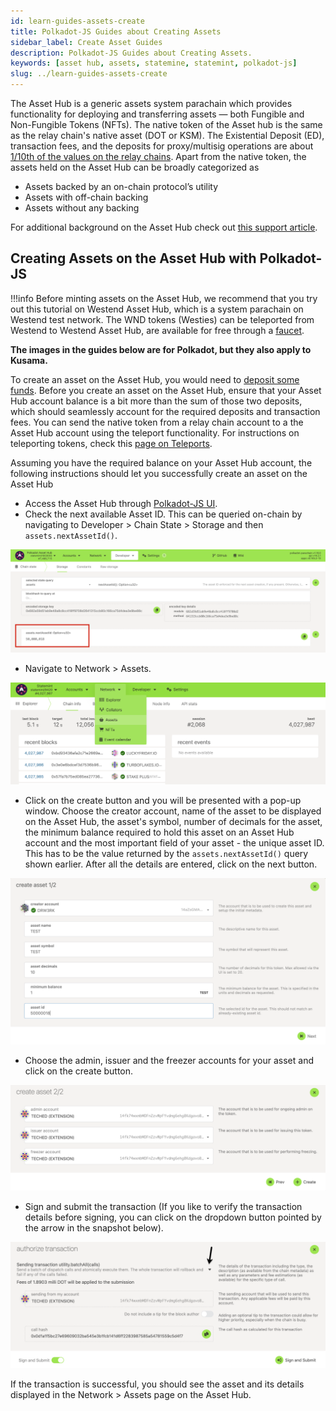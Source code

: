 ```yaml
---
id: learn-guides-assets-create
title: Polkadot-JS Guides about Creating Assets
sidebar_label: Create Asset Guides
description: Polkadot-JS Guides about Creating Assets.
keywords: [asset hub, assets, statemine, statemint, polkadot-js]
slug: ../learn-guides-assets-create
---
```




<MessageBox message="Polkadot-JS is for developers and power users only. If you need help using the Polkadot-JS UI, you can contact the
[Polkadot Support Team](https://support.polkadot.network/support/home). For more user-friendly tools
see the [wallets](../general/wallets-and-extensions.md), [apps](./apps-index) and [dashboard](./dashboards-index) pages." />

The Asset Hub is a generic assets system parachain which provides functionality for deploying and
transferring assets — both Fungible and Non-Fungible Tokens (NFTs). The native token of the Asset
hub is the same as the relay chain's native asset (DOT or KSM). The Existential Deposit (ED),
transaction fees, and the deposits for proxy/multisig operations are about
[1/10th of the values on the relay chains](../general/chain-state-values.md).
Apart from the native token, the assets held on the Asset Hub can be broadly categorized as

- Assets backed by an on-chain protocol’s utility
- Assets with off-chain backing
- Assets without any backing

For additional background on the Asset Hub check out
[this support article](https://support.polkadot.network/support/solutions/articles/65000181800-what-is-statemint-and-statemine-and-how-do-i-use-them-).

## Creating Assets on the Asset Hub with Polkadot-JS

!!!info
    Before minting assets on the Asset Hub, we recommend that you try out this tutorial on Westend Asset Hub, which is a system parachain on Westend test network. The WND tokens (Westies) can be teleported from Westend to Westend Asset Hub, are available for free through a [faucet](https://faucet.polkadot.io/).

**The images in the guides below are for Polkadot, but they also apply to Kusama.**

To create an asset on the Asset Hub, you would need to
[deposit some funds](../general/chain-state-values.md#asset-deposit). Before you create an asset on
the Asset Hub, ensure that your Asset Hub account balance is a bit more than the sum of those two
deposits, which should seamlessly account for the required deposits and transaction fees. You can
send the native token from a relay chain account to a the Asset Hub account using the teleport
functionality. For instructions on teleporting tokens, check this
[page on Teleports](../learn/learn-teleport.md).

Assuming you have the required balance on your Asset Hub account, the following instructions should
let you successfully create an asset on the Asset Hub

- Access the Asset Hub through [Polkadot-JS UI](https://polkadot.js.org/apps/#/explorer).
- Check the next available Asset ID. This can be queried on-chain by navigating to Developer > Chain
  State > Storage and then `assets.nextAssetId()`.

![Query AssetId](../assets/asset-hub/hub-asset-4.png)

- Navigate to Network > Assets.

![Navigate to Assets page](../assets/asset-hub/hub-asset-0.png)

- Click on the create button and you will be presented with a pop-up window. Choose the creator
  account, name of the asset to be displayed on the Asset Hub, the asset's symbol, number of
  decimals for the asset, the minimum balance required to hold this asset on an Asset Hub account
  and the most important field of your asset - the unique asset ID. This has to be the value
  returned by the `assets.nextAssetId()` query shown earlier. After all the details are entered,
  click on the next button.

![Add Asset Metadata](../assets/asset-hub/hub-asset-1.png)

- Choose the admin, issuer and the freezer accounts for your asset and click on the create button.

![Asset managing accounts](../assets/asset-hub/hub-asset-2.png)

- Sign and submit the transaction (If you like to verify the transaction details before signing, you
  can click on the dropdown button pointed by the arrow in the snapshot below).

![Sign asset creating transaction](../assets/asset-hub/hub-asset-3.png)

If the transaction is successful, you should see the asset and its details displayed in the
Network > Assets page on the Asset Hub.
